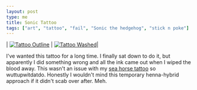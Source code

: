 ```yaml
---
layout: post
type: me
title: Sonic Tattoo
tags: ["art", "tattoo", "fail", "Sonic the hedgehog", "stick n poke"]
---
```


| [![Tattoo Outline](https://i.postimg.cc/QC21cQ9r/PXL-20210602.jpg)](https://i.postimg.cc/XvRNgsNq/PXL-20210602-024748123.jpg) |  [![Tattoo Washed](https://i.postimg.cc/jqmHVb8k/PXL-20210603.jpg)](https://i.postimg.cc/VvY87Txf/PXL-20210603-003950456.jpg)|

I've wanted this tattoo for a long time.  I finally sat down to do it, but apparently I did something wrong and all the ink came out when I wiped the blood away.  This wasn't an issue with my [sea horse tattoo](https://saturdayxiii.github.io/2015/10/27/Scarification-is-hard-I/) so wuttupwitdatdo.  Honestly I wouldn't mind this temporary henna-hybrid approach if it didn't scab over after.  Meh.
